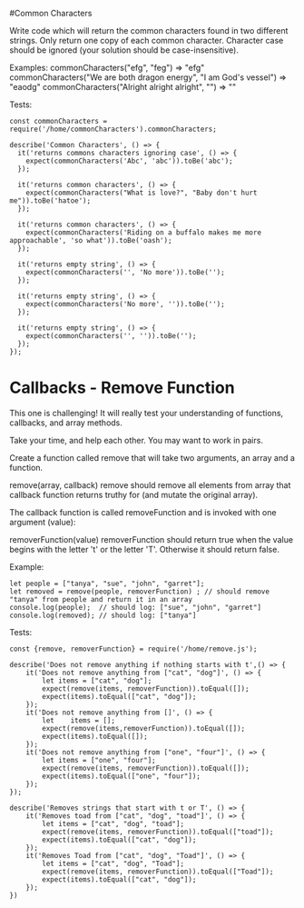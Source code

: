 #Common Characters

Write code which will return the common characters found in two different strings. Only return one copy of each common character. Character case should be ignored (your solution should be case-insensitive).

Examples:
commonCharacters("efg", "feg") => "efg"
commonCharacters("We are both dragon energy", "I am God's vessel") => "eaodg"
commonCharacters("Alright alright alright", "") => ""

Tests:
```
const commonCharacters = require('/home/commonCharacters').commonCharacters;

describe('Common Characters', () => {
  it('returns commons characters ignoring case', () => {
    expect(commonCharacters('Abc', 'abc')).toBe('abc');
  });

  it('returns common characters', () => {
    expect(commonCharacters("What is love?", "Baby don't hurt me")).toBe('hatoe');
  });

  it('returns common characters', () => {
    expect(commonCharacters('Riding on a buffalo makes me more approachable', 'so what')).toBe('oash');
  });

  it('returns empty string', () => {
    expect(commonCharacters('', 'No more')).toBe('');
  });

  it('returns empty string', () => {
    expect(commonCharacters('No more', '')).toBe('');
  });

  it('returns empty string', () => {
    expect(commonCharacters('', '')).toBe('');
  });
});
```

# Callbacks - Remove Function

This one is challenging! It will really test your understanding of functions, callbacks, and array methods.

Take your time, and help each other. You may want to work in pairs.

Create a function called remove that will take two arguments, an array and a function. 

remove(array, callback)
remove should remove all elements from array that callback function returns truthy for (and mutate the original array).

The callback function is called removeFunction and is invoked with one argument (value):

removerFunction(value)
removerFunction should return true when the value begins with the letter 't' or the letter 'T'. Otherwise it should return false.

Example:    
```
let people = ["tanya", "sue", "john", "garret"];
let removed = remove(people, removerFunction) ; // should remove "tanya" from people and return it in an array
console.log(people);  // should log: ["sue", "john", "garret"]
console.log(removed); // should log: ["tanya"]
```

Tests:
```
const {remove, removerFunction} = require('/home/remove.js');

describe('Does not remove anything if nothing starts with t',() => {
    it('Does not remove anything from ["cat", "dog"]', () => {
        let items = ["cat", "dog"];
        expect(remove(items, removerFunction)).toEqual([]);
        expect(items).toEqual(["cat", "dog"]);
    });
    it('Does not remove anything from []', () => {
        let    items = [];
        expect(remove(items,removerFunction)).toEqual([]);
        expect(items).toEqual([]);
    });
    it('Does not remove anything from ["one", "four"]', () => {
        let items = ["one", "four"];
        expect(remove(items, removerFunction)).toEqual([]);
        expect(items).toEqual(["one", "four"]);
    });
});

describe('Removes strings that start with t or T', () => {
    it('Removes toad from ["cat", "dog", "toad"]', () => {
        let items = ["cat", "dog", "toad"];
        expect(remove(items, removerFunction)).toEqual(["toad"]);
        expect(items).toEqual(["cat", "dog"]);
    });
    it('Removes Toad from ["cat", "dog", "Toad"]', () => {
        let items = ["cat", "dog", "Toad"];
        expect(remove(items, removerFunction)).toEqual(["Toad"]);
        expect(items).toEqual(["cat", "dog"]);
    });
})
```
